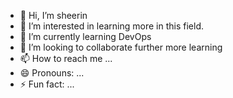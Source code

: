 - 👋 Hi, I’m sheerin
- 👀 I’m interested in learning more in this field.
- 🌱 I’m currently learning DevOps
- 💞️ I’m looking to collaborate further more learning
- 📫 How to reach me ...
- 😄 Pronouns: ...
- ⚡ Fun fact: ...

<!---
sheerin127/sheerin127 is a ✨ special ✨ repository because its `README.md` (this file) appears on your GitHub profile.
You can click the Preview link to take a look at your changes.
--->
